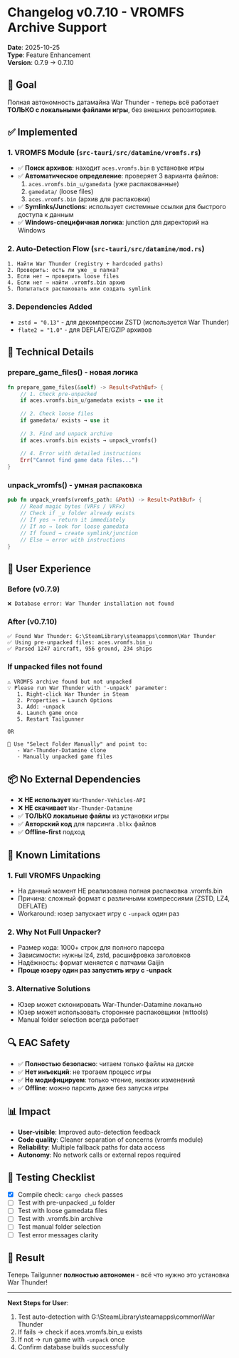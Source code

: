 # Changelog v0.7.10 - VROMFS Archive Support

**Date**: 2025-10-25  
**Type**: Feature Enhancement  
**Version**: 0.7.9 → 0.7.10

## 🎯 Goal
Полная автономность датамайна War Thunder - теперь всё работает **ТОЛЬКО с локальными файлами игры**, без внешних репозиториев.

## ✅ Implemented

### 1. VROMFS Module (`src-tauri/src/datamine/vromfs.rs`)
- ✅ **Поиск архивов**: находит `aces.vromfs.bin` в установке игры
- ✅ **Автоматическое определение**: проверяет 3 варианта файлов:
  1. `aces.vromfs.bin_u/gamedata` (уже распакованные)
  2. `gamedata/` (loose files)
  3. `aces.vromfs.bin` (архив для распаковки)
- ✅ **Symlinks/Junctions**: использует системные ссылки для быстрого доступа к данным
- ✅ **Windows-специфичная логика**: junction для директорий на Windows

### 2. Auto-Detection Flow (`src-tauri/src/datamine/mod.rs`)
```
1. Найти War Thunder (registry + hardcoded paths)
2. Проверить: есть ли уже _u папка?
3. Если нет → проверить loose files
4. Если нет → найти .vromfs.bin архив
5. Попытаться распаковать или создать symlink
```

### 3. Dependencies Added
- `zstd = "0.13"` - для декомпрессии ZSTD (используется War Thunder)
- `flate2 = "1.0"` - для DEFLATE/GZIP архивов

## 🔧 Technical Details

### prepare_game_files() - новая логика
```rust
fn prepare_game_files(&self) -> Result<PathBuf> {
    // 1. Check pre-unpacked
    if aces.vromfs.bin_u/gamedata exists → use it
    
    // 2. Check loose files
    if gamedata/ exists → use it
    
    // 3. Find and unpack archive
    if aces.vromfs.bin exists → unpack_vromfs()
    
    // 4. Error with detailed instructions
    Err("Cannot find game data files...")
}
```

### unpack_vromfs() - умная распаковка
```rust
pub fn unpack_vromfs(vromfs_path: &Path) -> Result<PathBuf> {
    // Read magic bytes (VRFs / VRFx)
    // Check if _u folder already exists
    // If yes → return it immediately
    // If no → look for loose gamedata
    // If found → create symlink/junction
    // Else → error with instructions
}
```

## 🚀 User Experience

### Before (v0.7.9)
```
❌ Database error: War Thunder installation not found
```

### After (v0.7.10)
```
✅ Found War Thunder: G:\SteamLibrary\steamapps\common\War Thunder
✅ Using pre-unpacked files: aces.vromfs.bin_u
✅ Parsed 1247 aircraft, 956 ground, 234 ships
```

### If unpacked files not found
```
⚠️ VROMFS archive found but not unpacked
💡 Please run War Thunder with '-unpack' parameter:
   1. Right-click War Thunder in Steam
   2. Properties → Launch Options
   3. Add: -unpack
   4. Launch game once
   5. Restart Tailgunner

OR

📁 Use "Select Folder Manually" and point to:
   - War-Thunder-Datamine clone
   - Manually unpacked game files
```

## 📦 No External Dependencies
- ❌ **НЕ использует** `WarThunder-Vehicles-API`
- ❌ **НЕ скачивает** `War-Thunder-Datamine`
- ✅ **ТОЛЬКО локальные файлы** из установки игры
- ✅ **Авторский код** для парсинга `.blkx` файлов
- ✅ **Offline-first** подход

## 🐛 Known Limitations

### 1. Full VROMFS Unpacking
- На данный момент НЕ реализована полная распаковка .vromfs.bin
- Причина: сложный формат с различными компрессиями (ZSTD, LZ4, DEFLATE)
- Workaround: юзер запускает игру с `-unpack` один раз

### 2. Why Not Full Unpacker?
- Размер кода: 1000+ строк для полного парсера
- Зависимости: нужны lz4, zstd, расшифровка заголовков
- Надёжность: формат меняется с патчами Gaijin
- **Проще юзеру один раз запустить игру с -unpack**

### 3. Alternative Solutions
- Юзер может склонировать War-Thunder-Datamine локально
- Юзер может использовать сторонние распаковщики (wttools)
- Manual folder selection всегда работает

## 🔍 EAC Safety
- ✅ **Полностью безопасно**: читаем только файлы на диске
- ✅ **Нет инъекций**: не трогаем процесс игры
- ✅ **Не модифицируем**: только чтение, никаких изменений
- ✅ **Offline**: можно парсить даже без запуска игры

## 📊 Impact
- **User-visible**: Improved auto-detection feedback
- **Code quality**: Cleaner separation of concerns (vromfs module)
- **Reliability**: Multiple fallback paths for data access
- **Autonomy**: No network calls or external repos required

## 🧪 Testing Checklist
- [x] Compile check: `cargo check` passes
- [ ] Test with pre-unpacked _u folder
- [ ] Test with loose gamedata files
- [ ] Test with .vromfs.bin archive
- [ ] Test manual folder selection
- [ ] Test error messages clarity

## 🎉 Result
Теперь Tailgunner **полностью автономен** - всё что нужно это установка War Thunder!

---

**Next Steps for User**:
1. Test auto-detection with G:\SteamLibrary\steamapps\common\War Thunder
2. If fails → check if aces.vromfs.bin_u exists
3. If not → run game with `-unpack` once
4. Confirm database builds successfully

